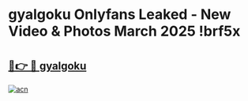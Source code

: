 # gyalgoku Onlyfans Leaked - New Video & Photos March 2025 !brf5x

# <h2><a href="https://hfuqvo.iuczelnia.edu.pl?title=gyalgoku&ref=brf5x">🔗👉 🔴 gyalgoku</a></h2>

[![acn](https://github.com/user-attachments/assets/0f9c940e-d8b0-45ae-aac7-cd30a18b3e1c)](https://hfuqvo.iuczelnia.edu.pl?title=gyalgoku&ref=brf5x)


